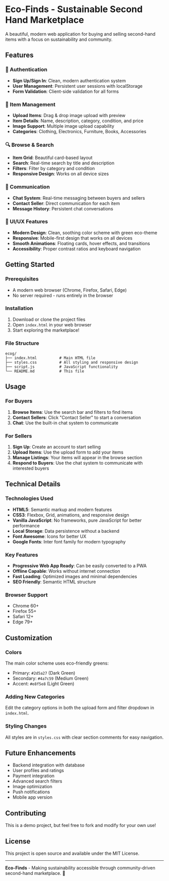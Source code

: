 # Eco-Finds - Sustainable Second Hand Marketplace

A beautiful, modern web application for buying and selling second-hand items with a focus on sustainability and community.

## Features

### 🔐 Authentication
- **Sign Up/Sign In**: Clean, modern authentication system
- **User Management**: Persistent user sessions with localStorage
- **Form Validation**: Client-side validation for all forms

### 📱 Item Management
- **Upload Items**: Drag & drop image upload with preview
- **Item Details**: Name, description, category, condition, and price
- **Image Support**: Multiple image upload capability
- **Categories**: Clothing, Electronics, Furniture, Books, Accessories

### 🔍 Browse & Search
- **Item Grid**: Beautiful card-based layout
- **Search**: Real-time search by title and description
- **Filters**: Filter by category and condition
- **Responsive Design**: Works on all device sizes

### 💬 Communication
- **Chat System**: Real-time messaging between buyers and sellers
- **Contact Seller**: Direct communication for each item
- **Message History**: Persistent chat conversations

### 🎨 UI/UX Features
- **Modern Design**: Clean, soothing color scheme with green eco-theme
- **Responsive**: Mobile-first design that works on all devices
- **Smooth Animations**: Floating cards, hover effects, and transitions
- **Accessibility**: Proper contrast ratios and keyboard navigation

## Getting Started

### Prerequisites
- A modern web browser (Chrome, Firefox, Safari, Edge)
- No server required - runs entirely in the browser

### Installation
1. Download or clone the project files
2. Open `index.html` in your web browser
3. Start exploring the marketplace!

### File Structure
```
ecog/
├── index.html          # Main HTML file
├── styles.css          # All styling and responsive design
├── script.js           # JavaScript functionality
└── README.md           # This file
```

## Usage

### For Buyers
1. **Browse Items**: Use the search bar and filters to find items
2. **Contact Sellers**: Click "Contact Seller" to start a conversation
3. **Chat**: Use the built-in chat system to communicate

### For Sellers
1. **Sign Up**: Create an account to start selling
2. **Upload Items**: Use the upload form to add your items
3. **Manage Listings**: Your items will appear in the browse section
4. **Respond to Buyers**: Use the chat system to communicate with interested buyers

## Technical Details

### Technologies Used
- **HTML5**: Semantic markup and modern features
- **CSS3**: Flexbox, Grid, animations, and responsive design
- **Vanilla JavaScript**: No frameworks, pure JavaScript for better performance
- **Local Storage**: Data persistence without a backend
- **Font Awesome**: Icons for better UX
- **Google Fonts**: Inter font family for modern typography

### Key Features
- **Progressive Web App Ready**: Can be easily converted to a PWA
- **Offline Capable**: Works without internet connection
- **Fast Loading**: Optimized images and minimal dependencies
- **SEO Friendly**: Semantic HTML structure

### Browser Support
- Chrome 60+
- Firefox 55+
- Safari 12+
- Edge 79+

## Customization

### Colors
The main color scheme uses eco-friendly greens:
- Primary: `#2d5a27` (Dark Green)
- Secondary: `#4a7c59` (Medium Green)
- Accent: `#e8f5e8` (Light Green)

### Adding New Categories
Edit the category options in both the upload form and filter dropdown in `index.html`.

### Styling Changes
All styles are in `styles.css` with clear section comments for easy navigation.

## Future Enhancements

- Backend integration with database
- User profiles and ratings
- Payment integration
- Advanced search filters
- Image optimization
- Push notifications
- Mobile app version

## Contributing

This is a demo project, but feel free to fork and modify for your own use!

## License

This project is open source and available under the MIT License.

---

**Eco-Finds** - Making sustainability accessible through community-driven second-hand marketplace. 🌱
